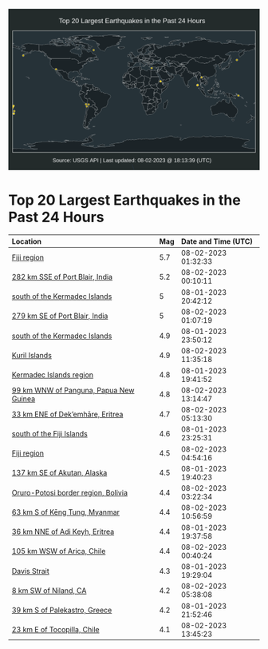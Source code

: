 ![Map](./map.png)

# Top 20 Largest Earthquakes in the Past 24 Hours

| Location | Mag | Date and Time (UTC) |
|:---|:---|:---|
| [Fiji region](https://earthquake.usgs.gov/earthquakes/eventpage/us6000kx7w) | 5.7 | 08-02-2023 01:32:33 |
| [282 km SSE of Port Blair, India](https://earthquake.usgs.gov/earthquakes/eventpage/us6000kx7b) | 5.2 | 08-02-2023 00:10:11 |
| [south of the Kermadec Islands](https://earthquake.usgs.gov/earthquakes/eventpage/us6000kx57) | 5 | 08-01-2023 20:42:12 |
| [279 km SE of Port Blair, India](https://earthquake.usgs.gov/earthquakes/eventpage/us6000kx7s) | 5 | 08-02-2023 01:07:19 |
| [south of the Kermadec Islands](https://earthquake.usgs.gov/earthquakes/eventpage/us6000kx7h) | 4.9 | 08-01-2023 23:50:12 |
| [Kuril Islands](https://earthquake.usgs.gov/earthquakes/eventpage/us6000kxb2) | 4.9 | 08-02-2023 11:35:18 |
| [Kermadec Islands region](https://earthquake.usgs.gov/earthquakes/eventpage/us6000kx4w) | 4.8 | 08-01-2023 19:41:52 |
| [99 km WNW of Panguna, Papua New Guinea](https://earthquake.usgs.gov/earthquakes/eventpage/us6000kxbe) | 4.8 | 08-02-2023 13:14:47 |
| [33 km ENE of Dek’emhāre, Eritrea](https://earthquake.usgs.gov/earthquakes/eventpage/us6000kx90) | 4.7 | 08-02-2023 05:13:30 |
| [south of the Fiji Islands](https://earthquake.usgs.gov/earthquakes/eventpage/us6000kx6x) | 4.6 | 08-01-2023 23:25:31 |
| [Fiji region](https://earthquake.usgs.gov/earthquakes/eventpage/us6000kx8t) | 4.5 | 08-02-2023 04:54:16 |
| [137 km SE of Akutan, Alaska](https://earthquake.usgs.gov/earthquakes/eventpage/us6000kx4m) | 4.5 | 08-01-2023 19:40:23 |
| [Oruro-Potosi border region, Bolivia](https://earthquake.usgs.gov/earthquakes/eventpage/us6000kx87) | 4.4 | 08-02-2023 03:22:34 |
| [63 km S of Kēng Tung, Myanmar](https://earthquake.usgs.gov/earthquakes/eventpage/us6000kxaz) | 4.4 | 08-02-2023 10:56:59 |
| [36 km NNE of Adi Keyh, Eritrea](https://earthquake.usgs.gov/earthquakes/eventpage/us6000kx4n) | 4.4 | 08-01-2023 19:37:58 |
| [105 km WSW of Arica, Chile](https://earthquake.usgs.gov/earthquakes/eventpage/us6000kx7l) | 4.4 | 08-02-2023 00:40:24 |
| [Davis Strait](https://earthquake.usgs.gov/earthquakes/eventpage/us6000kx4k) | 4.3 | 08-01-2023 19:29:04 |
| [8 km SW of Niland, CA](https://earthquake.usgs.gov/earthquakes/eventpage/ci39627442) | 4.2 | 08-02-2023 05:38:08 |
| [39 km S of Palekastro, Greece](https://earthquake.usgs.gov/earthquakes/eventpage/us6000kx6d) | 4.2 | 08-01-2023 21:52:46 |
| [23 km E of Tocopilla, Chile](https://earthquake.usgs.gov/earthquakes/eventpage/us6000kxbm) | 4.1 | 08-02-2023 13:45:23 |
